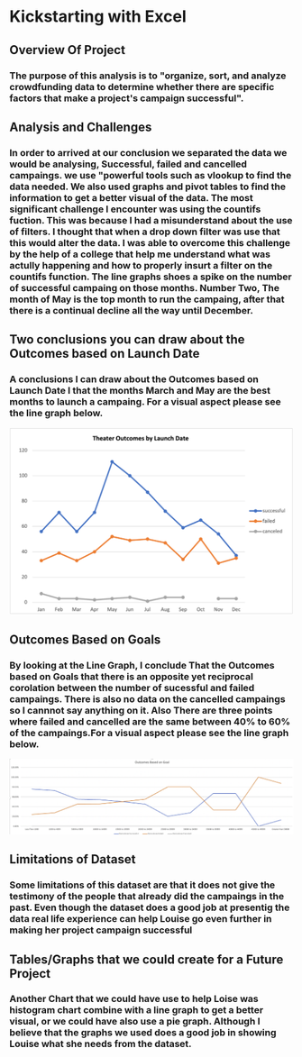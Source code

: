 # Kickstarting with Excel

## Overview Of Project

### The purpose of this analysis is to "organize, sort, and analyze crowdfunding data to determine whether there are specific factors that make a project's campaign successful".

## Analysis and Challenges

### In order to arrived at our conclusion we separated the data we would be analysing, Successful, failed and cancelled campaings. we use "powerful tools such as vlookup to find the data needed. We also used graphs and pivot tables to find the information to get a better visual of the data. The most significant challenge I encounter was using the countifs fuction. This was because I had a misunderstand about the use of filters. I thought that when a drop down filter was use that this would alter the data. I was able to overcome this challenge by the help of a college that help me understand what was actully happening and how to properly insurt a filter on the countifs function. The line graphs shoes a spike on the number of successful campaing on those months. Number Two, The month of May is the top month to run the campaing, after that there is a continual decline all the way until December.

## Two conclusions you can draw about the Outcomes based on Launch Date

### A conclusions I can draw about the Outcomes based on Launch Date I that the months March and May are the best months to launch a campaing. For a visual aspect please see the line graph below.  

![LINE GRAPH 1](https://github.com/Israelmejia12/Kickstarter_Analysis/blob/c23a92355e600734c9b10423cafd9624a66ccc3d/Theater_Outcomes_vs_Launch.png)

## Outcomes Based on Goals

### By looking at the Line Graph, I conclude That the Outcomes based on Goals that there is an opposite yet reciprocal corolation between the number of sucessful and failed campaings. There is also no data on the cancelled campaings so I cannnot say anything on it. Also There are three points where failed and cancelled are the same between 40% to 60% of the campaings.For a visual aspect please see the line graph below.  

 ![Line GRAPH](https://github.com/Israelmejia12/Kickstarter_Analysis/blob/c23a92355e600734c9b10423cafd9624a66ccc3d/Outcpmes_VS_goals.png..png)
 
## Limitations of Dataset

### Some limitations of this dataset are that it does not give the testimony of the people that already did the campaings in the past. Even though the dataset does a good job at presentig the data real life experience can help Louise go even further in making her project campaign successful

## Tables/Graphs that we could create for a Future Project

### Another Chart that we could have use to help Loise was histogram chart combine with a line graph to get a better visual, or we could have also use a pie graph. Although I believe that the graphs we used does a good job in showing Louise what she needs from the dataset. 
